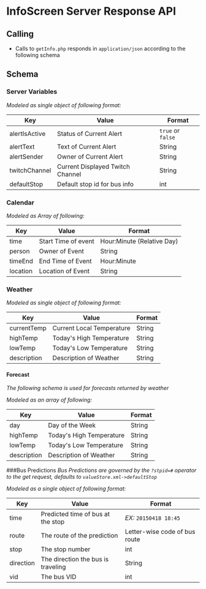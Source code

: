 # InfoScreen Server Response API

## Calling
* Calls to `getInfo.php` responds in `application/json` according to the following schema

## Schema
### Server Variables
*Modeled as single object of following format:*

Key | Value | Format
--- | --- | ---
alertIsActive | Status of Current Alert | `true` or `false`
alertText | Text of Current Alert | String
alertSender | Owner of Current Alert | String
twitchChannel | Current Displayed Twitch Channel | String
defaultStop | Default stop id for bus info | int

### Calendar
*Modeled as Array of following:*

Key | Value | Format
--- | --- | ---
time | Start Time of event | Hour:Minute (Relative Day)
person | Owner of Event | String
timeEnd | End Time of Event | Hour:Minute
location | Location of Event | String

### Weather
*Modeled as single object of following format:*

Key | Value | Format
--- | --- | ---
currentTemp | Current Local Temperature | String
highTemp | Today's High Temperature | String
lowTemp | Today's Low Temperature | String
description | Description of Weather | String

#### Forecast
*The following schema is used for forecasts returned by weather*

*Modeled as an array of following:*

Key | Value | Format
--- | --- | ---
day | Day of the Week | String
highTemp | Today's High Temperature | String
lowTemp | Today's Low Temperature | String
description | Description of Weather | String

###Bus Predictions
*Bus Predictions are governed by the `?stpid=#` operator to the get request, defaults to `valueStore.xml->defaultStop`*

*Modeled as a single object of following format:*

Key | Value | Format
--- | --- | ---
time | Predicted time of bus at the stop | *EX:* `20150418 18:45`
route | The route of the prediction | Letter-wise code of bus route
stop | The stop number | int
direction | The direction the bus is traveling | String
vid | The bus VID | int

